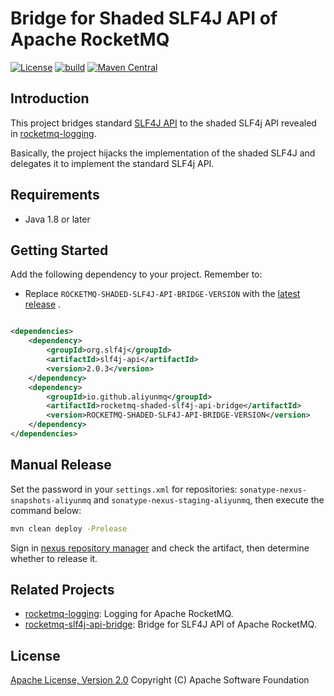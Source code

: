 # Bridge for Shaded SLF4J API of Apache RocketMQ

[![License][license-image]][license-url]
[![build][build-image]][build-url]
[![Maven Central][maven-image]][maven-url]

## Introduction

This project bridges standard [SLF4J API](https://github.com/qos-ch/slf4j) to the shaded SLF4j API revealed
in [rocketmq-logging](https://github.com/aliyunmq/rocketmq-logging).

Basically, the project hijacks the implementation of the shaded SLF4J and delegates it to implement
the standard SLF4j API.

## Requirements

- Java 1.8 or later

## Getting Started

Add the following dependency to your project. Remember to:

* Replace `ROCKETMQ-SHADED-SLF4J-API-BRIDGE-VERSION` with
  the [latest release](https://search.maven.org/search?q=g:io.github.aliyunmq%20AND%20a:rocketmq-shaded-slf4j-api-bridge)
  .

```xml

<dependencies>
    <dependency>
        <groupId>org.slf4j</groupId>
        <artifactId>slf4j-api</artifactId>
        <version>2.0.3</version>
    </dependency>
    <dependency>
        <groupId>io.github.aliyunmq</groupId>
        <artifactId>rocketmq-shaded-slf4j-api-bridge</artifactId>
        <version>ROCKETMQ-SHADED-SLF4J-API-BRIDGE-VERSION</version>
    </dependency>
</dependencies>
```

## Manual Release

Set the password in your `settings.xml` for repositories: `sonatype-nexus-snapshots-aliyunmq`
and `sonatype-nexus-staging-aliyunmq`, then execute the command below:

```bash
mvn clean deploy -Prelease
```

Sign in [nexus repository manager](https://s01.oss.sonatype.org/#stagingRepositories) and check the artifact, then
determine whether to release it.

## Related Projects

* [rocketmq-logging](https://github.com/aliyunmq/rocketmq-logging): Logging for Apache RocketMQ.
* [rocketmq-slf4j-api-bridge](https://github.com/aliyunmq/rocketmq-slf4j-api-bridge): Bridge for SLF4J API of Apache RocketMQ.

## License

[Apache License, Version 2.0](http://www.apache.org/licenses/LICENSE-2.0.html) Copyright (C) Apache Software Foundation

[license-image]: https://img.shields.io/badge/license-Apache%202-4EB1BA.svg

[license-url]: https://www.apache.org/licenses/LICENSE-2.0.html

[build-image]: https://github.com/aliyunmq/rocketmq-shaded-slf4j-api-bridge/actions/workflows/build.yml/badge.svg

[build-url]: https://github.com/aliyunmq/rocketmq-shaded-slf4j-api-bridge/actions/workflows/build.yml

[maven-image]: https://maven-badges.herokuapp.com/maven-central/io.github.aliyunmq/rocketmq-shaded-slf4j-api-bridge/badge.svg

[maven-url]: https://maven-badges.herokuapp.com/maven-central/io.github.aliyunmq/rocketmq-shaded-slf4j-api-bridge
